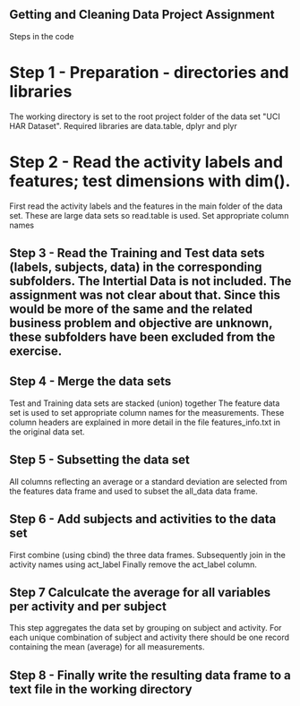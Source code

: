 ## Getting and Cleaning Data Project Assignment

Steps in the code

# Step 1 - Preparation - directories and libraries
The working directory is set to the root project folder of the data set "UCI HAR Dataset".
Required libraries are data.table, dplyr and plyr

# Step 2 - Read the activity labels and features; test dimensions with dim().
First read the activity labels and the features in the main folder of the data set.
These are large data sets so read.table is used.
Set appropriate column names

## Step 3 - Read the Training and Test data sets (labels, subjects, data) in the corresponding subfolders. The Intertial Data is not included. The assignment was not clear about that. Since this would be more of the same and the related business problem and objective are unknown, these subfolders have been excluded from the exercise. 

## Step 4 - Merge the data sets
Test and Training data sets are stacked (union) together
The feature data set is used to set appropriate column names for the measurements.
These column headers are explained in more detail in the file features_info.txt in the original data set.

## Step 5 - Subsetting the data set
All columns reflecting an average or a standard deviation are selected from the features data frame and used to subset the all_data data frame.

## Step 6 - Add subjects and activities to the data set
First combine (using cbind) the three data frames.
Subsequently join in the activity names using act_label
Finally remove the act_label column.

## Step 7 Calculcate the average for all variables per activity and per subject
This step aggregates the data set by grouping on subject and activity. For each unique combination of subject and activity there should be one record containing the mean (average) for all measurements.

## Step 8 - Finally write the resulting data frame to a text file in the working directory
